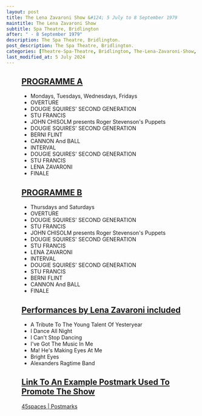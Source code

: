 ```yaml
---
layout: post
title: The Lena Zavaroni Show &#124; 5 July to 8 September 1979
maintitle: The Lena Zavaroni Show
subtitle: Spa Theatre, Bridlington
after: " - 8 September 1979"
description: The Spa Theatre, Bridlington.
post_description: The Spa Theatre, Bridlington.
categories: [Theatre-Spa-Theatre, Bridlington, The-Lena-Zavaroni-Show, OnThisDay5July, OnThisDay8September]
last_modified_at: 5 July 2024
---
```


<figure class="fig1">
<div class="CardLayout CardLayout-Height1">
<div class="CardItem"><h2 id="infobox1" class="infobox"><a href="#infobox1">PROGRAMME A</a></h2>
<div class="CardItem split">
<ul>
<li>Mondays, Tuesdays, Wednesdays, Fridays</li>
<li>OVERTURE</li>
<li>DOUGIE SQUIRES' SECOND GENERATION</li>
<li>STU FRANCIS</li>
<li>JOHN CHISOLM presents Roger Stevenson's Puppets</li>
<li>DOUGIE SQUIRES' SECOND GENERATION</li>
<li>BERNI FLINT</li>
<li>CANNON And BALL</li>
<li>INTERVAL</li>
<li>DOUGIE SQUIRES' SECOND GENERATION</li>
<li>STU FRANCIS</li>
<li>LENA ZAVARONI</li>
<li>FINALE</li>
</ul>
</div></div></div>
</figure>

<figure class="fig2">
<div class="CardLayout CardLayout-Height1">
<div class="CardItem"><h2 id="infobox2" class="infobox"><a href="#infobox2">PROGRAMME B</a></h2>
<div class="CardItem split">
<ul>
<li>Thursdays and Saturdays</li>
<li>OVERTURE</li>
<li>DOUGIE SQUIRES' SECOND GENERATION</li>
<li>STU FRANCIS</li>
<li>JOHN CHISOLM presents Roger Stevenson's Puppets</li>
<li>DOUGIE SQUIRES' SECOND GENERATION</li>
<li>STU FRANCIS</li>
<li>LENA ZAVARONI</li>
<li>INTERVAL</li>
<li>DOUGIE SQUIRES' SECOND GENERATION</li>
<li>STU FRANCIS</li>
<li>BERNI FLINT</li>
<li>CANNON And BALL</li>
<li>FINALE</li>
</ul>
</div></div></div>
</figure>

<figure class="fig3">
<div class="CardLayout">
<div class="CardItem"><h2 id="infobox3" class="infobox"><a href="#infobox3">Performances by Lena Zavaroni included</a></h2>
<div class="CardItem split">
<ul>
<li>A Tribute To The Young Talent Of Yesteryear</li>
<li>I Dance All Night</li>
<li>I Can't Stop Dancing</li>
<li>I've Got The Music In Me</li>
<li>Ma! He's Making Eyes At Me</li>
<li>Bright Eyes</li>
<li>Alexanders Ragtime Band</li>
</ul>
</div></div></div>
</figure>

<figure class="fig3">
<div class="CardLayout">
<div class="CardItem"><h2 id="infobox4" class="infobox"><a href="#infobox4">Link To An Example Postmark Used To Promote The Show</a></h2>
<div class="CardItem split">
<p><a class="external-link" href="https://www.45spaces.com/postmarks/l.php?l=lena-zavaroni-britains-brightest-star-at-bridlington">45spaces | Postmarks</a></p>
</div></div></div>
</figure>

<style>
.CardLayout-Height1 {height:582px;}
.CardLayout-Height2 {height:314px;}
@media screen and (orientation:portrait) {.CardLayout-Height1, .CardLayout-Height2 {height: unset;}}
</style>
